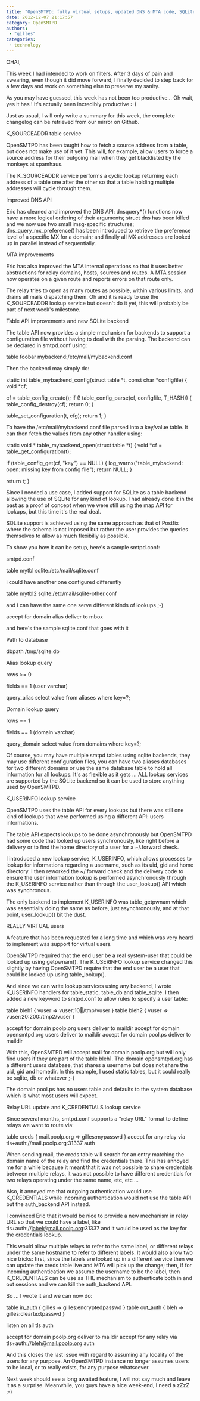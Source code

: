 ```yaml
---
title: "OpenSMTPD: fully virtual setups, updated DNS & MTA code, SQLite support"
date: 2012-12-07 21:17:57
category: OpenSMTPD
authors:
 - "gilles"
categories:
 - technology
---
```


OHAI,

This week I had intended to work on filters. After 3 days of pain and swearing, even though it did move forward, I finally decided to step back for a few days and work on something else to preserve my sanity.

As you may have guessed, this week has not been too productive... Oh wait, yes it has ! It's actually been incredibly productive :-)

Just as usual, I will only write a summary for this week, the complete changelog can be retrieved from our mirror on Github.

K_SOURCEADDR table service

OpenSMTPD has been taught how to fetch a source address from a table, but does not make use of it yet. This will, for example, allow users to force a source address for their outgoing mail when they get blacklisted by the monkeys at spamhaus.

The K_SOURCEADDR service performs a cyclic lookup returning each address of a table one after the other so that a table holding multiple addresses will cycle through them.

Improved DNS API

Eric has cleaned and improved the DNS API: dnsquery*() functions now have a more logical ordering of their arguments; struct dns has been killed and we now use two small imsg-specific structures; dns_query_mx_preference() has been introduced to retrieve the preference level of a specific MX for a domain; and finally all MX addresses are looked up in parallel instead of sequentially.

MTA improvements

Eric has also improved the MTA internal operations so that it uses better abstractions for relay domains, hosts, sources and routes. A MTA session now operates on a given route and reports errors on that route only.

The relay tries to open as many routes as possible, within various limits, and drains all mails dispatching them. Oh and it is ready to use the K_SOURCEADDR lookup service but doesn't do it yet, this will probably be part of next week's milestone.

Table API improvements and new SQLite backend

The table API now provides a simple mechanism for backends to support a configuration file without having to deal with the parsing. The backend can be declared in smtpd.conf using:

table foobar mybackend:/etc/mail/mybackend.conf

Then the backend may simply do:

static int table_mybackend_config(struct table *t, const char *configfile) { void *cf;

 cf = table_config_create();
if (! table_config_parse(cf, configfile, T_HASH)) {
    table_config_destroy(cf);
    return 0;
}

table_set_configuration(t, cfg);
return 1;
}

To have the /etc/mail/mybackend.conf file parsed into a key/value table. It can then fetch the values from any other handler using:

static void * table_mybackend_open(struct table *t) { void *cf = table_get_configuration(t);

 if (table_config_get(cf, "key") == NULL) {
    log_warnx("table_mybackend: open: missing key from config file");
    return NULL;
}

return t;
}

Since I needed a use case, I added support for SQLite as a table backend allowing the use of SQLite for any kind of lookup. I had already done it in the past as a proof of concept when we were still using the map API for lookups, but this time it's the real deal.

SQLite support is achieved using the same approach as that of Postfix where the schema is not imposed but rather the user provides the queries themselves to allow as much flexibiliy as possible.

To show you how it can be setup, here's a sample smtpd.conf:


smtpd.conf

table mytbl sqlite:/etc/mail/sqlite.conf

i could have another one configured differently

table mytbl2 sqlite:/etc/mail/sqlite-other.conf

and i can have the same one serve different kinds of lookups ;-)

accept for domain alias deliver to mbox

and here's the sample sqlite.conf that goes with it


Path to database

dbpath /tmp/sqlite.db

Alias lookup query

rows >= 0

fields == 1 (user varchar)

query_alias select value from aliases where key=?;

Domain lookup query

rows == 1

fields == 1 (domain varchar)

query_domain select value from domains where key=?;

Of course, you may have multiple smtpd tables using sqlite backends, they may use different configuration files, you can have two aliases databases for two different domains or use the same database table to hold all information for all lookups. It's as flexible as it gets ... ALL lookup services are supported by the SQLite backend so it can be used to store anything used by OpenSMTPD.

K_USERINFO lookup service

OpenSMTPD uses the table API for every lookups but there was still one kind of lookups that were performed using a different API: users informations.

The table API expects lookups to be done asynchronously but OpenSMTPD had some code that looked up users synchronously, like right before a delivery or to find the home directory of a user for a ~/.forward check.

I introduced a new lookup service, K_USERINFO, which allows processes to lookup for informations regarding a username, such as its uid, gid and home directory. I then reworked the ~/.forward check and the delivery code to ensure the user information lookup is performed asynchronously through the K_USERINFO service rather than through the user_lookup() API which was synchronous.

The only backend to implement K_USERINFO was table_getpwnam which was essentially doing the same as before, just asynchronously, and at that point, user_lookup() bit the dust.

REALLY VIRTUAL users

A feature that has been requested for a long time and which was very heard to implement was support for virtual users.

OpenSMTPD required that the end user be a real system-user that could be looked up using getpwnam(). The K_USERINFO lookup service changed this slightly by having OpenSMTPD require that the end user be a user that could be looked up using table_lookup().

And since we can write lookup services using any backend, I wrote K_USERINFO handlers for table_static, table_db and table_sqlite. I then added a new keyword to smtpd.conf to allow rules to specify a user table:

table bleh1 { vuser => vuser:10:100:/tmp/vuser } table bleh2 { vuser => vuser:20:200:/tmp2/vuser }

accept for domain poolp.org users deliver to maildir accept for domain opensmtpd.org users deliver to maildir accept for domain pool.ps deliver to maildir

With this, OpenSMTPD will accept mail for domain poolp.org but will only find users if they are part of the table bleh1. The domain opensmtpd.org has a different users database, that shares a username but does not share the uid, gid and homedir. In this example, I used static tables, but it could really be sqlite, db or whatever ;-)

The domain pool.ps has no users table and defaults to the system database which is what most users will expect.

Relay URL update and K_CREDENTIALS lookup service

Since several months, smtpd.conf supports a "relay URL" format to define relays we want to route via:

table creds { mail.poolp.org => gilles:mypasswd } accept for any relay via tls+auth://mail.poolp.org:31337 auth

When sending mail, the creds table will search for an entry matching the domain name of the relay and find the credentials there. This has annoyed me for a while because it meant that it was not possible to share credentials between multiple relays, it was not possible to have different credentials for two relays operating under the same name, etc, etc ...

Also, it annoyed me that outgoing authentication would use K_CREDENTIALS while incoming authentication would not use the table API but the auth_backend API instead.

I convinced Eric that it would be nice to provide a new mechanism in relay URL so that we could have a label, like tls+auth://label@mail.poolp.org:31337 and it would be used as the key for the credentials lookup.

This would allow multiple relays to refer to the same label, or different relays under the same hostname to refer to different labels. It would also allow two nice tricks: first, since the labels are looked up in a different service then we can update the creds table live and MTA will pick up the change; then, if for incoming authentication we assume the username to be the label, then K_CREDENTIALS can be use as THE mechanism to authenticate both in and out sessions and we can kill the auth_backend API.

So ... I wrote it and we can now do:

table in_auth { gilles => gilles:encryptedpasswd } table out_auth { bleh => gilles:cleartextpasswd }

listen on all tls auth

accept for domain poolp.org deliver to maildir accept for any relay via tls+auth://bleh@mail.poolp.org auth

And this closes the last issue with regard to assuming any locality of the users for any purpose. An OpenSMTPD instance no longer assumes users to be local, or to really exists, for any purpose whatsoever.

Next week should see a long awaited feature, I will not say much and leave it as a surprise. Meanwhile, you guys have a nice week-end, I need a zZzZ ;-)
